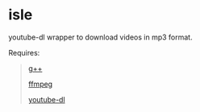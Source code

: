 # isle
youtube-dl wrapper to download videos in mp3 format. 

Requires:

>[g++](https://sourceforge.net/projects/mingw/)
>
>[ffmpeg](https://ffmpeg.org/download.html)
>
>[youtube-dl](https://ytdl-org.github.io/youtube-dl/index.html)
